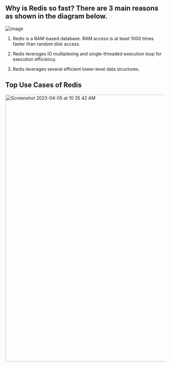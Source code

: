 ## Why is Redis so fast? There are 3 main reasons as shown in the diagram below.
![image](https://user-images.githubusercontent.com/22426280/229981527-316490d3-5540-4544-be81-e168d7f6c6bd.png)

1. Redis is a RAM-based database. RAM access is at least 1000 times faster than random disk access.

2. Redis leverages IO multiplexing and single-threaded execution loop for execution efficiency.

3. Redis leverages several efficient lower-level data structures.


## Top Use Cases of Redis
<img width="839" alt="Screenshot 2023-04-05 at 10 35 42 AM" src="https://user-images.githubusercontent.com/22426280/229986029-3521c8cb-f263-493c-96e9-37abd1491008.png">



